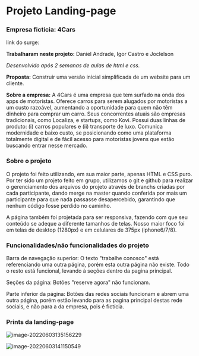 # Projeto Landing-page

### Empresa fictícia: 4Cars

link do surge:

**Trabalharam neste projeto:** Daniel Andrade, Igor Castro e Joclelson 

*Desenvolvido após 2 semanas de aulas de html e css.*

**Proposta:**  Construir uma versão inicial  simplificada de um website para um cliente.

**Sobre a empresa:** A 4Cars é uma empresa que tem surfado na onda dos apps de motoristas. Oferece carros para serem alugados por motoristas a um custo razoável, aumentando a oportunidade para quem não têm dinheiro para comprar um carro. Seus concorrentes atuais são empresas tradicionais, como Localiza, e startups, como Kovi. Possui duas linhas de produto: (i) carros populares e (ii) transporte de luxo. Comunica modernidade e baixo custo, se posicionando como uma plataforma totalmente digital e de fácil acesso para motoristas jovens que estão buscando entrar nesse mercado.

### Sobre o projeto

O projeto foi feito utilizando, em sua maior parte, apenas HTML e CSS puro. Por ter sido um projeto feito em grupo, utilizamos o git e github para realizar o gerenciamento dos arquivos do projeto através de branchs criadas por cada participante, dando merge na master quando conferida por mais um participante para que nada passasse desapercebido, garantindo que nenhum código fosse perdido no caminho.

A página também foi projetada para ser responsiva, fazendo com que seu conteúdo se adeque a diferente tamanhos de telas. Nosso maior foco foi em telas de desktop (1280px) e em celulares de 375px (iphone6/7/8).

### Funcionalidades/não funcionalidades do projeto

Barra de navegação superior:  O texto "trabalhe conosco" está referenciando uma outra página, porém esta outra página não existe. Todo o resto está funcional, levando à seções dentro da pagina principal.

Seções da página: Botões "reserve agora" não funcionam.

Parte inferior da página: Botões das redes sociais funcionam e abrem uma outra página, porém estão levando para as pagina principal destas rede sociais, e não para a da empresa, pois é fictícia.



### Prints da landing-page

![image-20220603135156229](C:\Users\igorc\AppData\Roaming\Typora\typora-user-images\image-20220603135156229.png)

![image-20220603141150549](C:\Users\igorc\AppData\Roaming\Typora\typora-user-images\image-20220603141150549.png)
